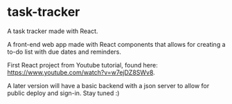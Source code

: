 # task-tracker
A task tracker made with React.

A front-end web app made with React components that allows for creating a to-do list with due dates and reminders. 

First React project from Youtube tutorial, found here: https://www.youtube.com/watch?v=w7ejDZ8SWv8.

A later version will have a basic backend with a json server to allow for public deploy and sign-in. Stay tuned :)
